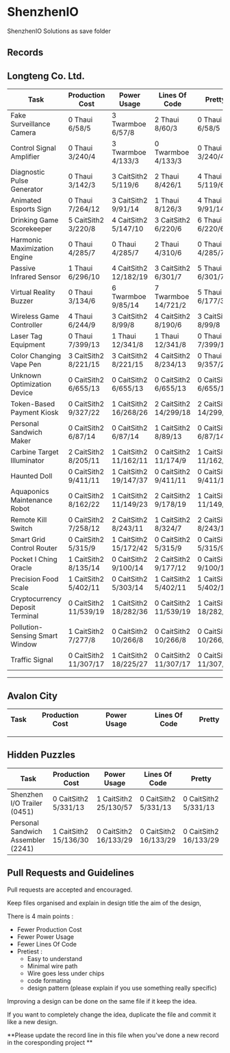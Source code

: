 # ShenzhenIO
ShenzhenIO Solutions as save folder

## Records
Longteng Co. Ltd.
---------------------------------------------------------------------------------------------------------------------------------
Task                              | Production Cost       | Power Usage           | Lines Of Code         | Pretty
--------------------------------- | --------------------- | --------------------- | --------------------- | ---------------------
Fake Surveillance Camera          | 0 Thaui 6/58/5        | 3 Twarmboe 6/57/8     | 2 Thaui 8/60/3        | 0 Thaui 6/58/5
Control Signal Amplifier          | 0 Thaui 3/240/4       | 3 Twarmboe 4/133/3    | 0 Twarmboe 4/133/3    | 0 Thaui 3/240/4
Diagnostic Pulse Generator        | 0 Thaui 3/142/3       | 3 CaitSith2 5/119/6   | 2 Thaui 8/426/1       | 4 Thaui 5/119/6
Animated Esports Sign             | 0 Thaui 7/264/12      | 3 CaitSith2 9/91/14   | 1 Thaui 8/126/3       | 4 Thaui 9/91/14
Drinking Game Scorekeeper         | 5 CaitSith2 3/220/8   | 4 CaitSith2 5/147/10  | 3 CaitSith2 6/220/6   | 6 Thaui 6/220/6
Harmonic Maximization Engine      | 0 Thaui 4/285/7       | 0 Thaui 4/285/7       | 2 Thaui 4/310/6       | 0 Thaui 4/285/7
Passive Infrared Sensor           | 1 Thaui 6/296/10      | 4 CaitSith2 12/182/19 | 3 CaitSith2 6/301/7   | 5 Thaui 6/301/7
Virtual Reality Buzzer            | 0 Thaui 3/134/6       | 6 Twarmboe 9/85/14    | 7 Twarmboe 14/721/2   | 5 Thaui 6/177/3
Wireless Game Controller          | 4 Thaui 6/244/9       | 3 CaitSith2 8/99/8    | 4 CaitSith2 8/190/6   | 3 CaitSith2 8/99/8
Laser Tag Equipment               | 0 Thaui 7/399/13      | 1 Thaui 12/341/8      | 1 Thaui 12/341/8      | 0 Thaui 7/399/13
Color Changing Vape Pen           | 3 CaitSith2 8/221/15  | 3 CaitSith2 8/221/15  | 4 CaitSith2 8/234/13  | 0 Thaui 9/357/23
Unknown Optimization Device       | 0 CaitSith2 6/655/13  | 0 CaitSith2 6/655/13  | 0 CaitSith2 6/655/13  | 0 CaitSith2 6/655/13
Token-Based Payment Kiosk         | 0 CaitSith2 9/327/22  | 1 CaitSith2 16/268/26 | 2 CaitSith2 14/299/18 | 2 CaitSith2 14/299/18
Personal Sandwich Maker           | 0 CaitSith2 6/87/14   | 0 CaitSith2 6/87/14   | 1 CaitSith2 8/89/13   | 0 CaitSith2 6/87/14
Carbine Target Illuminator        | 2 CaitSith2 8/205/11  | 1 CaitSith2 11/162/11 | 0 CaitSith2 11/174/9  | 1 CaitSith2 11/162/11
Haunted Doll                      | 0 CaitSith2 9/411/11  | 1 CaitSith2 19/147/37 | 0 CaitSith2 9/411/11  | 0 CaitSith2 9/411/11
Aquaponics Maintenance Robot      | 0 CaitSith2 8/162/22  | 1 CaitSith2 11/149/23 | 2 CaitSith2 9/178/19  | 1 CaitSith2 11/149/23
Remote Kill Switch                | 0 CaitSith2 7/258/12  | 2 CaitSith2 8/243/11  | 1 CaitSith2 8/324/7   | 2 CaitSith2 8/243/11 
Smart Grid Control Router         | 0 CaitSith2 5/315/9   | 1 CaitSith2 15/172/42 | 0 CaitSith2 5/315/9   | 0 CaitSith2 5/315/9
Pocket I Ching Oracle             | 1 CaitSith2 8/135/14  | 0 CaitSith2 9/100/14  | 2 CaitSith2 9/177/12  | 0 CaitSith2 9/100/14
Precision Food Scale              | 1 CaitSith2 5/402/11  | 0 CaitSith2 5/303/14  | 1 CaitSith2 5/402/11  | 1 CaitSith2 5/402/11
Cryptocurrency Deposit Terminal   | 0 CaitSith2 11/539/19 | 1 CaitSith2 18/282/36 | 0 CaitSith2 11/539/19 | 1 CaitSith2 18/282/36
Pollution-Sensing Smart Window    | 1 CaitSith2 7/277/8   | 0 CaitSith2 10/266/8  | 0 CaitSith2 10/266/8  | 0 CaitSith2 10/266/8
Traffic Signal                    | 0 CaitSith2 11/307/17 | 1 CaitSith2 18/225/27 | 0 CaitSith2 11/307/17 | 0 CaitSith2 11/307/17
---------------------------------------------------------------------------------------------------------------------------------
Avalon City
---------------------------------------------------------------------------------------------------------------------------------
Task                              | Production Cost       | Power Usage           | Lines Of Code         | Pretty
--------------------------------- | --------------------- | --------------------- | --------------------- | ---------------------
---------------------------------------------------------------------------------------------------------------------------------
Hidden Puzzles
---------------------------------------------------------------------------------------------------------------------------------
Task                               | Production Cost       | Power Usage           | Lines Of Code         | Pretty
---------------------------------- | --------------------- | --------------------- | --------------------- | --------------------
Shenzhen I/O Trailer (0451)        | 0 CaitSith2 5/331/13  | 1 CaitSith2 25/130/57 | 0 CaitSith2 5/331/13  | 0 CaitSith2 5/331/13
Personal Sandwich Assembler (2241) | 1 CaitSith2 15/136/30 | 0 CaitSith2 16/133/29 | 0 CaitSith2 16/133/29 | 0 CaitSith2 16/133/29




## Pull Requests and Guidelines

Pull requests are accepted and encouraged.

Keep files organised and explain in design title the aim of the design, 

There is 4 main points :
 * Fewer Production Cost
 * Fewer Power Usage
 * Fewer Lines Of Code
 * Pretiest :
   * Easy to understand
   * Minimal wire path
   * Wire goes less under chips
   * code formating
   * design pattern (please explain if you use something really specific)
 
Improving a design can be done on the same file if it keep the idea.

If you want to completely change the idea, duplicate the file and commit it like a new design.

**Please update the record line in this file when you've done a new record in the coresponding project **
